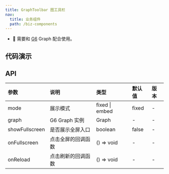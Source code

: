 ```yaml
---
title: GraphToolbar 图工具栏
nav:
  title: 业务组件
  path: /biz-components
---
```


- 📢 需要和 [G6](https://github.com/antvis/G6) Graph 配合使用。

## 代码演示

<code src="../TaskGraph/demo/basic.tsx" title="基本"></code>

## API

| 参数           | 说明               | 类型           | 默认值 | 版本 |
| :------------- | :----------------- | :------------- | :----- | :--- |
| mode           | 展示模式           | fixed \| embed | fixed  | -    |
| graph          | G6 Graph 实例      | Graph          | -      | -    |
| showFullscreen | 是否展示全屏入口   | boolean        | false  | -    |
| onFullscreen   | 点击全屏的回调函数 | () => void     | -      | -    |
| onReload       | 点击刷新的回调函数 | () => void     | -      | -    |
